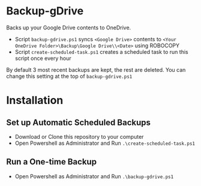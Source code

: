# Backup-gDrive
Backs up your Google Drive contents to OneDrive. 
- Script `backup-gdrive.ps1` syncs `<Google Drive>` contents to `<Your OneDrive Folder>\Backup\Google Drive\\<Date>` using ROBOCOPY
- Script `create-scheduled-task.ps1` creates a scheduled task to run this script once every hour

By default 3 most recent backups are kept, the rest are deleted.
You can change this setting at the top of `backup-gdrive.ps1`

# Installation

## Set up Automatic Scheduled Backups
  - Download or Clone this repository to your computer
  - Open Powershell as Administrator and Run `.\create-scheduled-task.ps1`

## Run a One-time Backup
  - Open Powershell as Administrator and Run `.\backup-gdrive.ps1`
